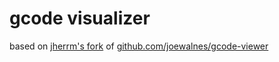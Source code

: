 # gcode visualizer

based on [jherrm's fork](https://github.com/jherrm/gcode-viewer) of [github.com/joewalnes/gcode-viewer](https://github.com/joewalnes/gcode-viewer)
